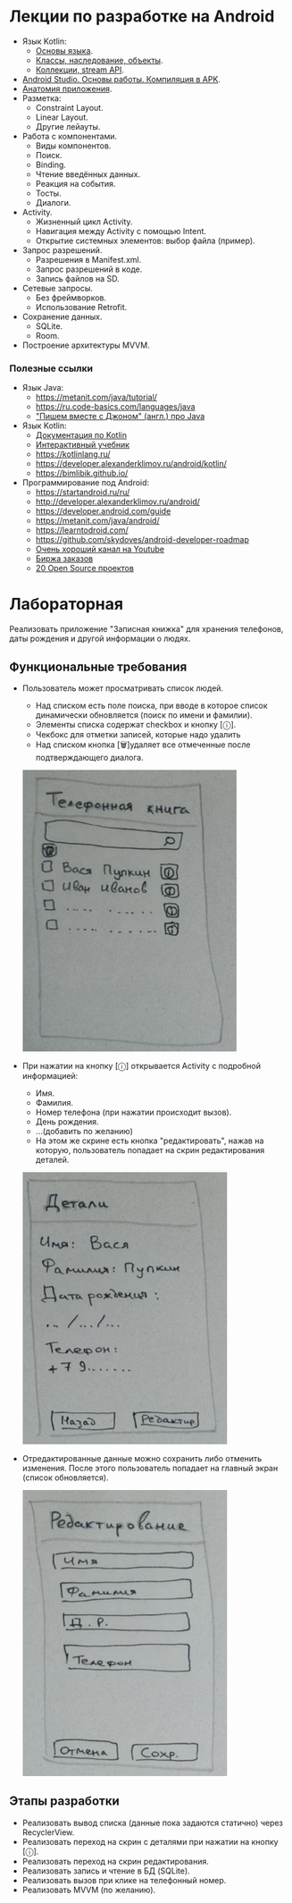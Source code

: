 # Лекции по разработке на Android
* Язык Kotlin:
  * [Основы языка](https://dmitryweiner.github.io/android-lectures/Kotlin-basics.html).
  * [Классы, наследование, объекты](https://dmitryweiner.github.io/android-lectures/Kotlin-objects.html).
  * [Коллекции, stream API](https://dmitryweiner.github.io/android-lectures/Kotlin-collections.html).
* [Android Studio. Основы работы. Компиляция в APK](https://dmitryweiner.github.io/android-lectures/Android-studio.html).
* [Анатомия приложения](https://dmitryweiner.github.io/android-lectures/Application-structure.html).
* Разметка:
  * Constraint Layout.
  * Linear Layout.
  * Другие лейауты.
* Работа с компонентами.
  * Виды компонентов.
  * Поиск.
  * Binding.
  * Чтение введённых данных.
  * Реакция на события.
  * Тосты.
  * Диалоги.
* Activity.
  * Жизненный цикл Activity.
  * Навигация между Activity c помощью Intent.
  * Открытие системных элементов: выбор файла (пример).
* Запрос разрешений.
  * Разрешения в Manifest.xml.
  * Запрос разрешений в коде.
  * Запись файлов на SD.
* Сетевые запросы.
  * Без фреймворков.
  * Использование Retrofit.
* Сохранение данных.
  * SQLite.
  * Room.
* Построение архитектуры MVVM.

### Полезные ссылки
* Язык Java:
  * https://metanit.com/java/tutorial/
  * https://ru.code-basics.com/languages/java
  * ["Пишем вместе с Джоном" (англ.) про Java](https://www.youtube.com/c/CodingwithJohn)
* Язык Kotlin:
  * [Документация по Kotlin](https://kotlinlang.org/docs/getting-started.html)
  * [Интерактивный учебник](https://play.kotlinlang.org/koans/Introduction/Hello,%20world!/Task.kt)
  * https://kotlinlang.ru/
  * https://developer.alexanderklimov.ru/android/kotlin/
  * https://bimlibik.github.io/
* Программирование под Android:
  * https://startandroid.ru/ru/
  * http://developer.alexanderklimov.ru/android/
  * https://developer.android.com/guide
  * https://metanit.com/java/android/
  * https://learntodroid.com/
  * https://github.com/skydoves/android-developer-roadmap
  * [Очень хороший канал на Youtube](https://www.youtube.com/channel/UCofyDdGnCssPNwABNkxLFKg)
  * [Биржа заказов](https://workspace.ru/tasks/mobile-programming/)
  * [20 Open Source проектов](https://apptractor.ru/info/articles/20-open-source-proektov-dlya-android-kotoryie-mogut-nauchit-vas-novomu.html)

# Лабораторная
Реализовать приложение "Записная книжка" для хранения телефонов, даты рождения и другой информации о людях.

## Функциональные требования
* Пользователь может просматривать список людей.
  * Над списком есть поле поиска, при вводе в которое список динамически обновляется
  (поиск по имени и фамилии).
  * Элементы списка содержат checkbox и кнопку [ⓘ].
  * Чекбокс для отметки записей, которые надо удалить 
  * Над списком кнопка [🗑]️удаляет все отмеченные после подтверждающего диалога.
  
  ![](src/assets/lab/img.png)
* При нажатии на кнопку [ⓘ] открывается Activity с подробной информацией:
  * Имя.
  * Фамилия.
  * Номер телефона (при нажатии происходит вызов).
  * День рождения.
  * ...(добавить по желанию)
  * На этом же скрине есть кнопка "редактировать", нажав на которую, пользователь
    попадает на скрин редактирования деталей.
 
  ![](src/assets/lab/img_1.png)
* Отредактированные данные можно сохранить либо отменить изменения. 
После этого пользователь попадает на главный экран (список обновляется).

  ![](src/assets/lab/img_2.png)

## Этапы разработки
* Реализовать вывод списка (данные пока задаются статично) через RecyclerView.
* Реализовать переход на скрин с деталями при нажатии на кнопку [ⓘ].
* Реализовать переход на скрин редактирования.
* Реализовать запись и чтение в БД (SQLite).
* Реализовать вызов при клике на телефонный номер.
* Реализовать MVVM (по желанию).


